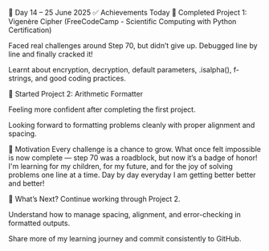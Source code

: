 🧠 Day 14 – 25 June 2025
✅ Achievements Today
🎉 Completed Project 1: Vigenère Cipher (FreeCodeCamp - Scientific Computing with Python Certification)

Faced real challenges around Step 70, but didn’t give up. Debugged line by line and finally cracked it!

Learnt about encryption, decryption, default parameters, .isalpha(), f-strings, and good coding practices.

🚀 Started Project 2: Arithmetic Formatter

Feeling more confident after completing the first project.

Looking forward to formatting problems cleanly with proper alignment and spacing.

💪 Motivation
Every challenge is a chance to grow. What once felt impossible is now complete — step 70 was a roadblock, but now it’s a badge of honor! 
I'm learning for my children, for my future, and for the joy of solving problems one line at a time.
Day by day everyday I am getting better better and better!

🌱 What’s Next?
Continue working through Project 2.

Understand how to manage spacing, alignment, and error-checking in formatted outputs.

Share more of my learning journey and commit consistently to GitHub.

